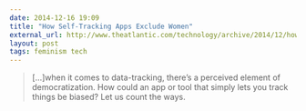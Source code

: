```yaml
---
date: 2014-12-16 19:09
title: "How Self-Tracking Apps Exclude Women"
external_url: http://www.theatlantic.com/technology/archive/2014/12/how-self-tracking-apps-exclude-women/383673/
layout: post
tags: feminism tech
---
```


>[...]when it comes to data-tracking, there’s a perceived element of democratization. How could an app or tool that simply lets you track things be biased? Let us count the ways.
